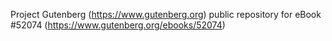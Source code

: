 Project Gutenberg (https://www.gutenberg.org) public repository for
eBook #52074 (https://www.gutenberg.org/ebooks/52074)
